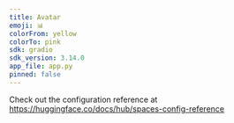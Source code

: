 ```yaml
---
title: Avatar
emoji: 📊
colorFrom: yellow
colorTo: pink
sdk: gradio
sdk_version: 3.14.0
app_file: app.py
pinned: false
---
```


Check out the configuration reference at https://huggingface.co/docs/hub/spaces-config-reference
